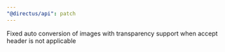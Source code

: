 ```yaml
---
"@directus/api": patch
---
```


Fixed auto conversion of images with transparency support when accept header is not applicable
